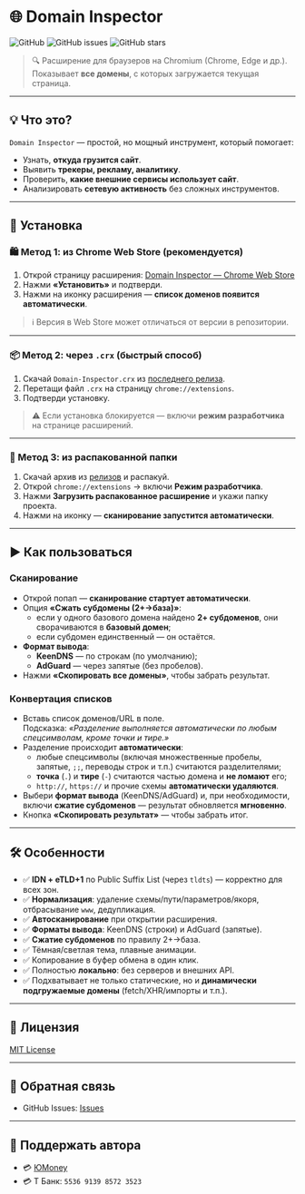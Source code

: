 # 🌐 Domain Inspector

![GitHub](https://img.shields.io/github/license/likDanil/Domain-Inspector)
![GitHub issues](https://img.shields.io/github/issues/likDanil/Domain-Inspector)
![GitHub stars](https://img.shields.io/github/stars/likDanil/Domain-Inspector)

> 🔍 Расширение для браузеров на Chromium (Chrome, Edge и др.). Показывает **все домены**, с которых загружается текущая страница.

---

## 💡 Что это?

`Domain Inspector` — простой, но мощный инструмент, который помогает:

- Узнать, **откуда грузится сайт**.
- Выявить **трекеры, рекламу, аналитику**.
- Проверить, **какие внешние сервисы использует сайт**.
- Анализировать **сетевую активность** без сложных инструментов.

---

## 🚀 Установка

### 🛍️ Метод 1: из **Chrome Web Store** (рекомендуется)

1. Открой страницу расширения:
   [Domain Inspector — Chrome Web Store](https://chromewebstore.google.com/detail/domain-inspector/eepidnajpldcmdfooaeiojhpcpaakjbf?authuser=0&hl=ru)
2. Нажми **«Установить»** и подтверди.
3. Нажми на иконку расширения — **список доменов появится автоматически**.

> ℹ️ Версия в Web Store может отличаться от версии в репозитории.

---

### 📦 Метод 2: через `.crx` (быстрый способ)

1. Скачай `Domain-Inspector.crx` из [последнего релиза](https://github.com/likDanil/Domain-Inspector/releases).
2. Перетащи файл `.crx` на страницу `chrome://extensions`.
3. Подтверди установку.

> ⚠️ Если установка блокируется — включи **режим разработчика** на странице расширений.

---

### 🔧 Метод 3: из распакованной папки

1. Скачай архив из [релизов](https://github.com/likDanil/Domain-Inspector/releases) и распакуй.
2. Открой `chrome://extensions` → включи **Режим разработчика**.
3. Нажми **Загрузить распакованное расширение** и укажи папку проекта.
4. Нажми на иконку — **сканирование запустится автоматически**.

---

## ▶️ Как пользоваться

### Сканирование
- Открой попап — **сканирование стартует автоматически**.
- Опция **«Сжать субдомены (2+→база)»**:
  - если у одного базового домена найдено **2+ субдоменов**, они сворачиваются в **базовый домен**;
  - если субдомен единственный — он остаётся.
- **Формат вывода**:
  - **KeenDNS** — по строкам (по умолчанию);
  - **AdGuard** — через запятые (без пробелов).
- Нажми **«Скопировать все домены»**, чтобы забрать результат.

### Конвертация списков
- Вставь список доменов/URL в поле.  
  Подсказка: *«Разделение выполняется автоматически по любым спецсимволам, кроме точки и тире.»*
- Разделение происходит **автоматически**:
  - любые спецсимволы (включая множественные пробелы, запятые, `;;`, переводы строк и т.п.) считаются разделителями;
  - **точка** (`.`) и **тире** (`-`) считаются частью домена и **не ломают** его;
  - `http://`, `https://` и прочие схемы **автоматически удаляются**.
- Выбери **формат вывода** (KeenDNS/AdGuard) и, при необходимости, включи **сжатие субдоменов** — результат обновляется **мгновенно**.
- Кнопка **«Скопировать результат»** — чтобы забрать итог.

---

## 🛠 Особенности

- ✅ **IDN + eTLD+1** по Public Suffix List (через `tldts`) — корректно для всех зон.
- ✅ **Нормализация**: удаление схемы/пути/параметров/якоря, отбрасывание `www`, дедупликация.
- ✅ **Автосканирование** при открытии расширения.
- ✅ **Форматы вывода**: KeenDNS (строки) и AdGuard (запятые).
- ✅ **Сжатие субдоменов** по правилу 2+→база.
- ✅ Тёмная/светлая тема, плавные анимации.
- ✅ Копирование в буфер обмена в один клик.
- ✅ Полностью **локально**: без серверов и внешних API.
- ✅ Подхватывает не только статические, но и **динамически подгружаемые домены** (fetch/XHR/импорты и т.п.).

---

## 📝 Лицензия

[MIT License](LICENSE)

---

## 🤝 Обратная связь

- GitHub Issues: [Issues](https://github.com/likDanil/Domain-Inspector/issues)

---

## 💫 Поддержать автора

- 💳 [ЮMoney](https://yoomoney.ru/to/410017075141979)  
- 💳 Т Банк: `5536 9139 8572 3523`
